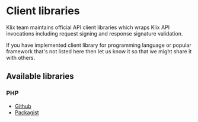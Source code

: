 # Client libraries

Klix team maintains official API client libraries which wraps Klix API invocations including request signing and response signature validation.

If you have implemented client library for programming language or popular framework that's not listed here then let us know it so that we might share it with others.

## Available libraries

### PHP

* [Github](https://github.com/klix-app/merchant-api-php)
* [Packagist](https://packagist.org/packages/klix-app/merchant-api-php)
